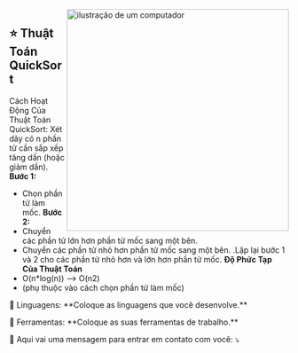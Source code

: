 <img src="https://raw.githubusercontent.com/MicaelliMedeiros/micaellimedeiros/master/image/computer-illustration.png" alt="ilustração de um computador" min-width="400px" max-width="400px" width="400px" align="right">

## ⭐ Thuật Toán QuickSort
Cách Hoạt Động Của Thuật Toán QuickSort:
Xét dãy có n phần tử cần sắp xếp tăng dần (hoặc giảm dần).
**Bước 1:** 
- Chọn phần tử làm mốc.
**Bước 2:**
- Chuyển các phần tử lớn hơn phần tử mốc sang một bên.
- Chuyển các phần tử nhỏ hơn phần tử mốc sang một bên.
.Lặp lại bước 1 và 2 cho các phần tử nhỏ hơn và lớn hơn phần tử mốc.
**Độ Phức Tạp Của Thuật Toán**
- O(n*log(n)) --> O(n2)
- (phụ thuộc vào cách chọn phần tử làm mốc)




<p align="left">
  🦄 Linguagens: **Coloque as linguagens que você desenvolve.**
</p>

<p align="left">
  💼 Ferramentas: **Coloque as suas ferramentas de trabalho.**
</p>

<p align="left">
  💌 Aqui vai uma mensagem para entrar em contato com você: ⤵️
</p>

